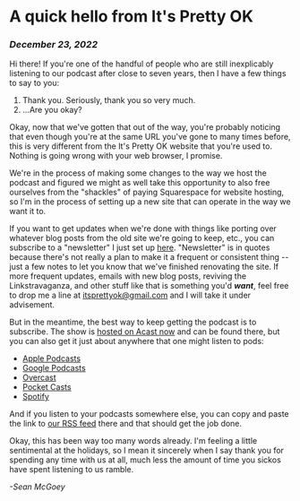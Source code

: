 # A quick hello from It's Pretty OK

### *December 23, 2022*

Hi there! If you're one of the handful of people who are still inexplicably listening to our podcast after close to seven years, then I have a few things to say to you:

1. Thank you. Seriously, thank you so very much.
2. ...Are you okay?

Okay, now that we've gotten that out of the way, you're probably noticing that even though you're at the same URL you've gone to many times before, this is very different from the It's Pretty OK website that you're used to. Nothing is going wrong with your web browser, I promise.

We're in the process of making some changes to the way we host the podcast and figured we might as well take this opportunity to also free ourselves from the "shackles" of paying Squarespace for website hosting, so I'm in the process of setting up a new site that can operate in the way we want it to.

If you want to get updates when we're done with things like porting over whatever blog posts from the old site we're going to keep, etc., you can subscribe to a "newsletter" I just set up <a href="https://tinyletter.com/prettyokpod" target="_blank">here</a>. "Newsletter" is in quotes because there's not really a plan to make it a frequent or consistent thing -- just a few notes to let you know that we've finished renovating the site. If more frequent updates, emails with new blog posts, reviving the Linkstravaganza, and other stuff like that is something you'd ***want***, feel free to drop me a line at <a href="mailto:itsprettyok@gmail.com" target="_blank">itsprettyok@gmail.com</a> and I will take it under advisement.

But in the meantime, the best way to keep getting the podcast is to subscribe. The show is <a href="https://shows.acast.com/prettyokpod" target="_blank">hosted on Acast now</a> and can be found there, but you can also get it just about anywhere that one might listen to pods:

- [Apple Podcasts](https://podcasts.apple.com/us/podcast/id1092905414)
- [Google Podcasts](https://podcasts.google.com/feed/aHR0cHM6Ly9mZWVkcy5hY2FzdC5jb20vcHVibGljL3Nob3dzLzYzOWRiNGM0MTc3MGUyMDAxMTVhMjY1Yg)
- [Overcast](https://overcast.fm/itunes1092905414)
- [Pocket Casts](https://pca.st/itunes/1092905414)
- [Spotify](https://open.spotify.com/show/6O9EzudpUHTJ87Bb2aC5F0)

And if you listen to your podcasts somewhere else, you can copy and paste the link to [our RSS feed](https://feeds.acast.com/public/shows/prettyokpod) there and that should get the job done.
  
Okay, this has been way too many words already. I'm feeling a little sentimental at the holidays, so I mean it sincerely when I say thank you for spending any time with us at all, much less the amount of time you sickos have spent listening to us ramble.
 
*-Sean McGoey*
